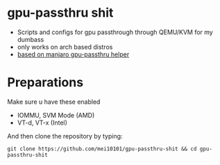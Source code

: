 # gpu-passthru shit
- Scripts and configs for gpu passthrough through QEMU/KVM for my dumbass
- only works on arch based distros
- [based on manjaro gpu-passthru helper](https://github.com/pavolelsig/manjaro_helper_2021)

# Preparations
Make sure u have these enabled
- IOMMU, SVM Mode (AMD) 
- VT-d, VT-x (Intel) 

And then clone the repository by typing:
```
git clone https://github.com/mei10101/gpu-passthru-shit && cd gpu-passthru-shit
```
